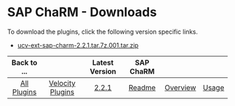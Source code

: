
# SAP ChaRM - Downloads

To download the plugins, click the following version specific links.
- [ucv-ext-sap-charm-2.2.1.tar.7z.001.tar.zip](https://raw.githubusercontent.com/UrbanCode/IBM-UCV-PLUGINS/main/files/ucv-ext-sap-charm/ucv-ext-sap-charm:2.2.1.tar.7z.001)


|Back to ...||Latest Version|SAP ChaRM |||
| :---: | :---: | :---: | :---: | :---: | :---: |
|[All Plugins](../../index.md)|[Velocity Plugins](../README.md)|[2.2.1](https://raw.githubusercontent.com/UrbanCode/IBM-UCV-PLUGINS/main/files/ucv-ext-sap-charm/ucv-ext-sap-charm:2.2.1.tar.7z.001)|[Readme](README.md)|[Overview](overview.md)|[Usage](usage.md)|

